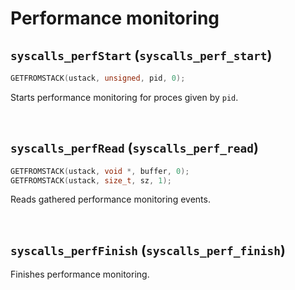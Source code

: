 # Performance monitoring

## `syscalls_perfStart` (`syscalls_perf_start`)

````C
GETFROMSTACK(ustack, unsigned, pid, 0);
````

Starts performance monitoring for proces given by `pid`.

<br>

## `syscalls_perfRead` (`syscalls_perf_read`)

````C
GETFROMSTACK(ustack, void *, buffer, 0);
GETFROMSTACK(ustack, size_t, sz, 1);
````

Reads gathered performance monitoring events.

<br>

## `syscalls_perfFinish` (`syscalls_perf_finish`)

Finishes performance monitoring.
